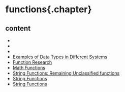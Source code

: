 
# functions{.chapter}

## content

- [](DateFunctions.md)
- [](EncodingDecodingFunctions.md)
- [](NamesOfStringFunctions.md)
- [Examples of Data Types in Different Systems](datatypes.md)
- [Function Research](list_of_common_functions.md)
- [Math Functions](MathFunctions.md)
- [String Functions: Remaining Unclassified functions](StringFunctions_RemainingUnclassified.md)
- [String Functions](StringFunctions.md)
- [String Functions](strings.md)

